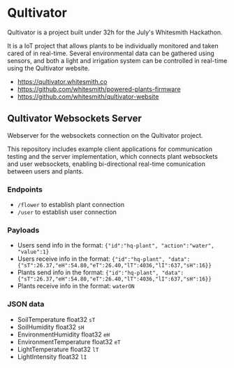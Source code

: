 # Qultivator
Qultivator is a project built under 32h for the July's Whitesmith Hackathon.

It is a IoT project that allows plants to be individually monitored and taken cared of in real-time.
Several environmental data can be gathered using sensors, and both a light and irrigation system can be controlled in real-time using the Qultivator website.

- https://qultivator.whitesmith.co
- https://github.com/whitesmith/powered-plants-firmware
- https://github.com/whitesmith/qultivator-website

## Qultivator Websockets Server
Webserver for the websockets connection on the Qultivator project.

This repository includes example client applications for communication testing and the server implementation, which connects plant websockets and user websockets, enabling bi-directional real-time comunication between users and plants.

### Endpoints
- `/flower` to establish plant connection
- `/user` to establish user connection

### Payloads
- Users send info in the format: `{"id":"hq-plant", "action":"water", "value":1}`
- Users receive info in the format: `{"id":"hq-plant", "data":{"sT":26.37,"eH":54.80,"eT":26.40,"lT":4036,"lI":637,"sH":16}}`
- Plants send info in the format: `{"id":"hq-plant", "data":{"sT":26.37,"eH":54.80,"eT":26.40,"lT":4036,"lI":637,"sH":16}}`
- Plants receive info in the format: `waterON`

### JSON data
- SoilTemperature float32 `sT`
- SoilHumidity float32 `sH`
- EnvironmentHumidity float32 `eH`
- EnvironmentTemperature float32 `eT`
- LightTemperature float32 `lT`
- LightIntensity float32 `lI`
